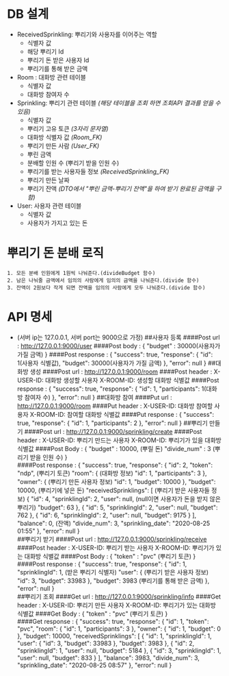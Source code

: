 # DB 설계 
* ReceivedSprinkling: 뿌리기와 사용자를 이어주는 역할
    - 식별자 값
    - 해당 뿌리기 Id
    - 뿌리기 돈 받은 사용자 Id
    - 뿌리기를 통해 받은 금액
* Room : 대화방 관련 테이블
    - 식별자 값
    - 대화방 참여자 수
* Sprinkling: 뿌리기 관련 테이블  _(해당 테이블을 조회 하면 조회API 결과를 얻을 수 있음)_
    - 식별자 값
    - 뿌리기 고유 토큰 _(3자리 문자열)_
    - 대화방 식별자 값 _(Room_FK)_
    - 뿌리기 만든 사람 _(User_FK)_
    - 뿌린 금액
    - 분배할 인원 수 (뿌리기 받을 인원 수)
    - 뿌리기를 받는 사용자들 정보 _(ReceivedSprinkling_FK)_
    - 뿌리기 만든 날짜
    - 뿌리기 잔액 _(DTO에서 "뿌린 금액-뿌리기 잔액"을 하여 받기 완료된 금액을 구함)_
* User: 사용자 관련 테이블
    - 식별자 값
    - 사용자가 가지고 있는 돈
# 뿌리기 돈 분배 로직
    1. 모든 분배 인원에게 1원씩 나눠준다.(divideBudget 함수)
    2. 남은 나눠줄 금액에서 임의의 사람에게 임의의 금액을 나눠준다.(divide 함수)
    3. 잔액이 2원보다 작게 되면 잔액을 임의의 사람에게 모두 나눠준다.(divide 함수)
# API 명세 
* (서버 ip는 127.0.0.1, 서버 port는 9000으로 가정)
    ##사용자 등록
    ####Post url : http://127.0.0.1:9000/user
    ####Post body : 
                    {
                        "budget" : 30000(사용자가 가질 금액)
                    }
    ####Post response :
                    {
                        "success": true,
                        "response": {
                            "id": 1(사용자 식별값),
                            "budget": 30000(사용자가 가질 금액)
                        },
                        "error": null
                    }
    ##대화방 생성
    ####Post url : http://127.0.0.1:9000/room
    ####Post header : 
                    X-USER-ID: 대화방 생성할 사용자
                    X-ROOM-ID: 생성할 대화방 식별값
    ####Post response :
                    {
                        "success": true,
                        "response": {
                            "id": 1,
                            "participants": 1(대화방 참여자 수)
                        },
                        "error": null
                    }
    ##대화방 참여
    ####Put url : http://127.0.0.1:9000/room
    ####Put header : 
                    X-USER-ID: 대화방 참여할 사용자
                    X-ROOM-ID: 참여할 대화방 식별값
    ####Put response :
                    {
                        "success": true,
                        "response": {
                            "id": 1,
                            "participants": 2
                        },
                        "error": null
                    }
    ##뿌리기 만들기
    ####Post url : http://127.0.0.1:9000/sprinkling/create
    ####Post header : 
                    X-USER-ID: 뿌리기 만드는 사용자
                    X-ROOM-ID: 뿌리기가 있을 대화방 식별값
    ####Post Body :
                    {
                        "budget" : 10000, (뿌릴 돈)
                        "divide_num" : 3  (뿌리기 받을 인원 수)
                    }   
    ####Post response :
                    {
                        "success": true,
                        "response": {
                            "id": 2,
                            "token": "ndp", (뿌리기 토큰)
                            "room": {   (대화방 정보)
                                "id": 1,
                                "participants": 3
                            },
                            "owner": {  (뿌리기 만든 사용자 정보)
                                "id": 1,
                                "budget": 10000
                            },
                            "budget": 10000,    (뿌리기에 넣은 돈)
                            "receivedSprinklings": [    (뿌리기 받은 사용자들 정보)
                                {
                                    "id": 4,
                                    "sprinklingId": 2,
                                    "user": null,   (null이면 사용자가 돈을 받지 않은 뿌리기)
                                    "budget": 63
                                },
                                {
                                    "id": 5,
                                    "sprinklingId": 2,
                                    "user": null,
                                    "budget": 762
                                },
                                {
                                    "id": 6,
                                    "sprinklingId": 2,
                                    "user": null,
                                    "budget": 9175
                                }
                            ],
                            "balance": 0,   (잔액)
                            "divide_num": 3,
                            "sprinkling_date": "2020-08-25 01:55"
                        },
                        "error": null
                    }                   
    ##뿌리기 받기 
    ####Post url : http://127.0.0.1:9000/sprinkling/receive
    ####Post header : 
                    X-USER-ID: 뿌리기 받는 사용자
                    X-ROOM-ID: 뿌리기가 있는 대화방 식별값
    ####Post Body :
                    {
                        "token" : "pvc" (뿌리기 토큰)
                    }   
    ####Post response :
                    {
                        "success": true,
                        "response": {
                            "id": 1,
                            "sprinklingId": 1,  (받은 뿌리기 식별자)
                            "user": {   (뿌리기 받은 사용자 정보)
                                "id": 3,
                                "budget": 33983
                            },
                            "budget": 3983  (뿌리기를 통해 받은 금액)
                        },
                        "error": null
                    }    
    ##뿌리기 조회 
    ####Get url : http://127.0.0.1:9000/sprinkling/info
    ####Get header : 
                    X-USER-ID: 뿌리기 만든 사용자
                    X-ROOM-ID: 뿌리기가 있는 대화방 식별값
    ####Get Body :
                    {
                        "token" : "pvc" (뿌리기 토큰)
                    }   
    ####Get response :
                    {
                        "success": true,
                        "response": {
                            "id": 1,
                            "token": "pvc",
                            "room": {
                                "id": 1,
                                "participants": 3
                            },
                            "owner": {
                                "id": 1,
                                "budget": 0
                            },
                            "budget": 10000,
                            "receivedSprinklings": [
                                {
                                    "id": 1,
                                    "sprinklingId": 1,
                                    "user": {
                                        "id": 3,
                                        "budget": 33983
                                    },
                                    "budget": 3983
                                },
                                {
                                    "id": 2,
                                    "sprinklingId": 1,
                                    "user": null,
                                    "budget": 5184
                                },
                                {
                                    "id": 3,
                                    "sprinklingId": 1,
                                    "user": null,
                                    "budget": 833
                                }
                            ],
                            "balance": 3983,
                            "divide_num": 3,
                            "sprinkling_date": "2020-08-25 08:57"
                        },
                        "error": null
                    }